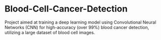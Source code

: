 # Blood-Cell-Cancer-Detection
Project aimed at training a deep learning model using Convolutional Neural Networks (CNN) for high-accuracy (over 99%) blood cancer detection, utilizing a large dataset of blood cell images.
